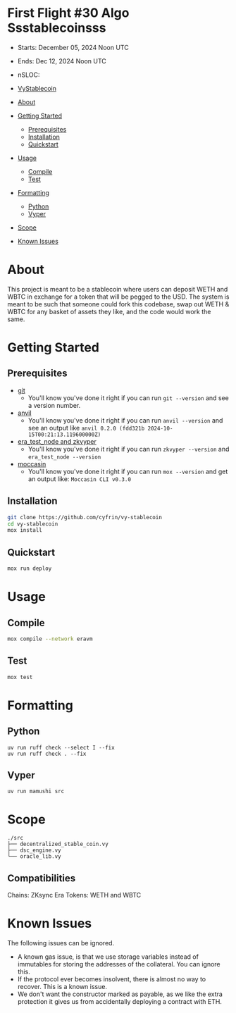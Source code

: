 # First Flight #30 Algo Ssstablecoinsss

- Starts: December 05, 2024 Noon UTC
- Ends: Dec 12, 2024 Noon UTC

- nSLOC:


- [VyStablecoin](#vystablecoin)
- [About](#about)
- [Getting Started](#getting-started)
  - [Prerequisites](#prerequisites)
  - [Installation](#installation)
  - [Quickstart](#quickstart)
- [Usage](#usage)
  - [Compile](#compile)
  - [Test](#test)
- [Formatting](#formatting)
  - [Python](#python)
  - [Vyper](#vyper)
- [Scope](#scope)
- [Known Issues](#known-issues)

[//]: # (contest-details-open)

# About

This project is meant to be a stablecoin where users can deposit WETH and WBTC in exchange for a token that will be pegged to the USD. The system is meant to be such that someone could fork this codebase, swap out WETH & WBTC for any basket of assets they like, and the code would work the same.

[//]: # (contest-details-close)

[//]: # (getting-started-open)

# Getting Started

## Prerequisites

- [git](https://git-scm.com/)
  - You'll know you've done it right if you can run `git --version` and see a version number.
- [anvil](https://book.getfoundry.sh/anvil/)
  - You'll know you've done it right if you can run `anvil --version` and see an output like `anvil 0.2.0 (fdd321b 2024-10-15T00:21:13.119600000Z)`
- [era_test_node and zkvyper](https://cyfrin.github.io/moccasin/tutorials/zksync-getting-started.html)
  - You'll know you've done it right if you can run `zkvyper --version` and `era_test_node --version`
- [moccasin](https://github.com/Cyfrin/moccasin)
  - You'll know you've done it right if you can run `mox --version` and get an output like: `Moccasin CLI v0.3.0`

## Installation

```bash
git clone https://github.com/cyfrin/vy-stablecoin
cd vy-stablecoin
mox install
```

## Quickstart

```bash
mox run deploy 
```

# Usage

## Compile

```bash
mox compile --network eravm
```

## Test

```bash
mox test 
```

# Formatting

## Python

```
uv run ruff check --select I --fix
uv run ruff check . --fix
```

## Vyper 

```
uv run mamushi src
```

[//]: # (getting-started-close)

[//]: # (scope-open)

# Scope

```
./src
├── decentralized_stable_coin.vy
├── dsc_engine.vy
└── oracle_lib.vy
```

## Compatibilities

Chains: ZKsync Era
Tokens: WETH and WBTC

[//]: # (scope-close)

[//]: # (known-issues-open)

# Known Issues
The following issues can be ignored.

- A known gas issue, is that we use storage variables instead of immutables for storing the addresses of the collateral. You can ignore this.
- If the protocol ever becomes insolvent, there is almost no way to recover. This is a known issue.
- We don't want the constructor marked as payable, as we like the extra protection it gives us from accidentally deploying a contract with ETH.

[//]: # (known-issues-close)